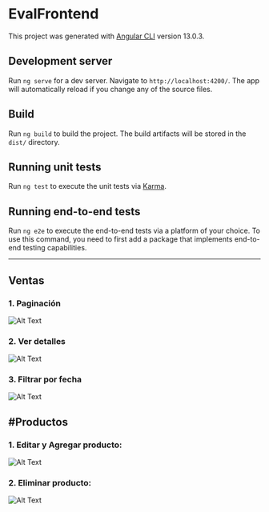 # EvalFrontend

This project was generated with [Angular CLI](https://github.com/angular/angular-cli) version 13.0.3.

## Development server

Run `ng serve` for a dev server. Navigate to `http://localhost:4200/`. The app will automatically reload if you change any of the source files.

## Build

Run `ng build` to build the project. The build artifacts will be stored in the `dist/` directory.

## Running unit tests

Run `ng test` to execute the unit tests via [Karma](https://karma-runner.github.io).

## Running end-to-end tests

Run `ng e2e` to execute the end-to-end tests via a platform of your choice. To use this command, you need to first add a package that implements end-to-end testing capabilities.


------------------------

## Ventas

### 1. Paginación
![Alt Text](https://media.giphy.com/media/20kN4lSna8HwEH2jb6/giphy.gif)

### 2. Ver detalles
![Alt Text](https://media.giphy.com/media/9OlyCBQ3Nm7kxRXlsD/giphy.gif)

### 3. Filtrar por fecha
![Alt Text](https://media.giphy.com/media/w5PcGlFxZzbLtQ9VHt/giphy.gif)

## #Productos

### 1. Editar y Agregar producto: 
![Alt Text](https://media.giphy.com/media/1ETKj2LHTIk3Qy7TaZ/giphy.gif)

### 2. Eliminar  producto:
![Alt Text](https://media.giphy.com/media/AZuix3WOc5sPucw6xg/giphy.gif)
